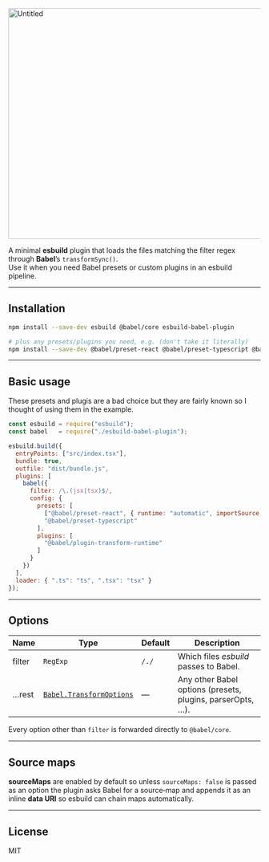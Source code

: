 <img width="1364" height="460" alt="Untitled" src="https://github.com/user-attachments/assets/44638ca2-798a-40c6-99d1-ccdf4f4a6edc" />



A minimal **esbuild** plugin that loads the files matching the filter regex through **Babel**’s `transformSync()`.  
Use it when you need Babel presets or custom plugins in an esbuild pipeline.

---

## Installation

```sh
npm install --save-dev esbuild @babel/core esbuild-babel-plugin

# plus any presets/plugins you need, e.g. (don't take it literally)
npm install --save-dev @babel/preset-react @babel/preset-typescript @babel/plugin-transform-runtime
```

---

## Basic usage
These presets and plugis are a bad choice but they are fairly known so I thought of using them in the example.

```js
const esbuild = require("esbuild");
const babel   = require("./esbuild-babel-plugin");

esbuild.build({
  entryPoints: ["src/index.tsx"],
  bundle: true,
  outfile: "dist/bundle.js",
  plugins: [
    babel({
      filter: /\.(jsx|tsx)$/,
      config: {
        presets: [
          ["@babel/preset-react", { runtime: "automatic", importSource: "preact" }],
          "@babel/preset-typescript"
        ],
        plugins: [
          "@babel/plugin-transform-runtime"
        ]
      }
    })
  ],
  loader: { ".ts": "ts", ".tsx": "tsx" }
});
```

---

## Options

| Name   | Type                                                           | Default | Description                                                |
| ------ | -------------------------------------------------------------- | ------- | ---------------------------------------------------------- |
| filter | `RegExp`                                                       | `/./`   | Which files *esbuild* passes to Babel.                     |
| …rest  | [`Babel.TransformOptions`](https://babeljs.io/docs/en/options) | —       | Any other Babel options (presets, plugins, parserOpts, …). |

Every option other than `filter` is forwarded directly to `@babel/core`.

---

## Source maps

**sourceMaps** are enabled by default so unless `sourceMaps: false` is passed as an option 
the plugin asks Babel for a source‑map and appends it as an inline **data URI** so esbuild 
can chain maps automatically.

---

## License

MIT
